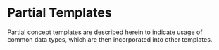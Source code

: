 Partial Templates
=================

Partial concept templates are described herein to indicate usage of common data types, which are then incorporated into other templates.
